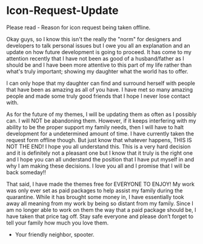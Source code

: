# Icon-Request-Update
Please read - Reason for icon request being taken offline.

Okay guys, so I know this isn't the really the "norm" for designers and developers to talk personal issues but I owe you all an explanation and an update on how future development is going to proceed. It has come to my attention recently that I have not been as good of a husband/father as I should be and I have been more attentive to this part of my life rather than what's truly important; showing my daughter what the world has to offer.

I can only hope that my daughter can find and surround herself with people that have been as amazing as all of you have. I have met so many amazing people and made some truly good friends that I hope I never lose contact with.

As for the future of my themes, I will be updating them as often as I possibly can. I will NOT be abandoning them. However, if it keeps interfering with my ability to be the proper support my family needs, then I will have to halt development for a undetermined amount of time. I have currently taken the request form offline though. But just know that whatever happens, THIS IS NOT THE END! I hope you all understand this. This is a very hard decision and it is definitely not a pleasant one but I know that it truly is the right one and I hope you can all understand the position that I have put myself in and why I am making these decisions. I love you all and I promise that I will be back someday!!

That said, I have made the themes free for EVERYONE TO ENJOY! My work was only ever set as paid packages to help assist my family during the quarantine. While it has brought some money in, I have essentially took away all meaning from my work by being so distant from my family. Since I am no longer able to work on them the way that a paid package should be, I have taken that price tag off. Stay safe everyone and please don’t forget to tell your family how much you love them.

- Your friendly neighbor, spooter.
